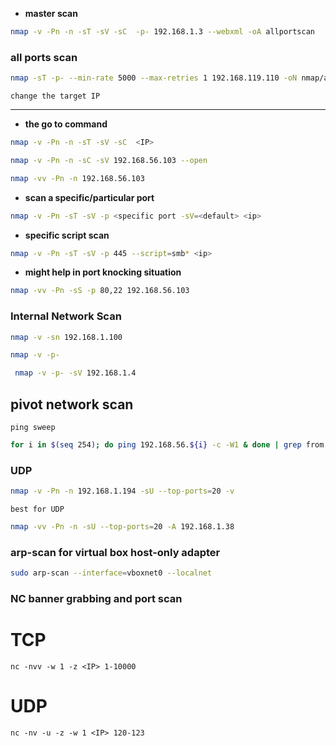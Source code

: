 
- **master scan**

```bash
nmap -v -Pn -n -sT -sV -sC  -p- 192.168.1.3 --webxml -oA allportscan
```
### all ports scan

```bash
nmap -sT -p- --min-rate 5000 --max-retries 1 192.168.119.110 -oN nmap/allports-scan
```

`change the target IP`
****
- **the go to command**
```bash
nmap -v -Pn -n -sT -sV -sC  <IP>
```
```bash
nmap -v -Pn -n -sC -sV 192.168.56.103 --open
```
```bash
nmap -vv -Pn -n 192.168.56.103
```


- **scan a specific/particular port**

```bash
nmap -v -Pn -sT -sV -p <specific port -sV=<default> <ip>
```
- **specific script scan**

```bash
nmap -v -Pn -sT -sV -p 445 --script=smb* <ip>
```
- **might help in port knocking situation**
```bash
nmap -vv -Pn -sS -p 80,22 192.168.56.103
```

### Internal Network Scan

```bash
nmap -v -sn 192.168.1.100
```
```bash
nmap -v -p- 
```
```bash
 nmap -v -p- -sV 192.168.1.4
```



## pivot network scan
`ping sweep` 

```bash
for i in $(seq 254); do ping 192.168.56.${i} -c -W1 & done | grep from
```

### UDP

```bash
nmap -v -Pn -n 192.168.1.194 -sU --top-ports=20 -v
```

`best for UDP`

```bash
nmap -vv -Pn -n -sU --top-ports=20 -A 192.168.1.38
```

### arp-scan for virtual box host-only adapter

```bash
sudo arp-scan --interface=vboxnet0 --localnet
```

### NC banner grabbing and port scan

# TCP 

```
nc -nvv -w 1 -z <IP> 1-10000
```
# UDP 

```
nc -nv -u -z -w 1 <IP> 120-123
```

